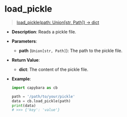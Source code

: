 # load_pickle

> [load_pickle(path: Union[str, Path]) -> dict](https://github.com/DocsaidLab/Capybara/blob/975d62fba4f76db59e715c220f7a2af5ad8d050e/capybara/utils/files_utils.py#L159)

- **Description**: Reads a pickle file.

- **Parameters**:

  - **path** (`Union[str, Path]`): The path to the pickle file.

- **Return Value**:

  - **dict**: The content of the pickle file.

- **Example**:

  ```python
  import capybara as cb

  path = '/path/to/your/pickle'
  data = cb.load_pickle(path)
  print(data)
  # >>> {'key': 'value'}
  ```

